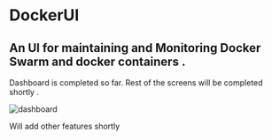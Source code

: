 # DockerUI
## An UI for maintaining and Monitoring Docker Swarm and docker containers . 

Dashboard is completed so far. 
Rest of the screens will be completed shortly . 

![dashboard](https://cloud.githubusercontent.com/assets/12637959/20455977/04fc22ac-ae8f-11e6-9abb-1f19139c4469.PNG)


Will add other features shortly
